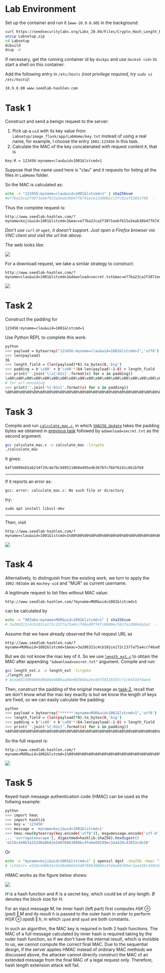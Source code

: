 # Lab Environment

Set up the container and run it (`www-10.9.0.80`) in the background:

```sh
curl https://seedsecuritylabs.org/Labs_20.04/Files/Crypto_Hash_Length_Ext/Labsetup.zip -o Labsetup.zip
unzip Labsetup.zip
cd Labsetup
dcbuild
dcup -d
```

If necessary, get the running container id by `dockps` and use `docksh <id>` to start a shell on this container.

Add the following entry in `/etc/hosts` *(root privilege required, try `sudo vi /etc/hosts`)*:

```
10.9.0.80 www.seedlab-hashlen.com
```

# Task 1

Construct and send a benign request to the server:

1. Pick up a `uid` with its key value from `Labsetup/image_flask/app/LabHome/key.txt` instead of using a real name, for example, I choose the entry `1001:123456` in this task.
2. Calculate the MAC of the key concatenated with request content `R`, that is

```
Key:R = 123456:myname=clau&uid=1001&lstcmd=1
```

Suppose that the name used here is "clau" and it requests for listing all the files in `LabHome` folder.

So the MAC is calculated as:

```sh
echo -n "123456:myname=clau&uid=1001&lstcmd=1" | sha256sum
#e77ba23ca2f3071eebf615a3eab38b47fb741ece13d8082cc37c62af32661f00  -
```

Thus the complete request is:

```
http://www.seedlab-hashlen.com/?myname=koji&uid=1001&lstcmd=1&mac=e77ba23ca2f3071eebf615a3eab38b47fb741ece13d8082cc37c62af32661f00
```

*Don't use `curl` or `wget`, it doesn't support. Just open a Firefox browser via VNC client and visit the url link above.*

The web looks like:

![](./lstcmd.png)

For a download request, we take a similar strategy to construct:

```
http://www.seedlab-hashlen.com/?myname=clau&uid=1001&lstcmd=1&download=secret.txt&mac=e77ba23ca2f3071eebf615a3eab38b47fb741ece13d8082cc37c62af32661f00
```

![](./download.png)

# Task 2

Construct the padding for 
```
123456:myname=clau&uid=1001&lstcmd=1
```

Use Python REPL to complete this work:

```sh
python
>>> payload = bytearray("123456:myname=clau&uid=1001&lstcmd=1",'utf8')
>>> len(payload)
36
>>> length_field = (len(payload)*8).to_bytes(8,'big')
>>> padding = b'\x80' + b'\x00'*(64-len(payload)-1-8) + length_field
>>> print(''.join('\\x{:02x}'.format(x) for x in padding))
\x80\x00\x00\x00\x00\x00\x00\x00\x00\x00\x00\x00\x00\x00\x00\x00\x00\x00\x00\x00\x00\x00\x00\x00\x00\x00\x01\x20
# for url-encoding
>>> print(''.join('%{:02x}'.format(x) for x in padding))
%80%00%00%00%00%00%00%00%00%00%00%00%00%00%00%00%00%00%00%00%00%00%00%00%00%00%01%20
```

# Task 3

Compile and run [`calculate_mac.c`](./calculate_mac.c), in which [`SHA256_Update`](./calculate_mac.c#L9) takes the padding bytes we obtained in [previous task](#task-2) followed by `&download=secret.txt` as the second argument.


```sh
gcc calculate_mac.c -o calculate_mac -lcrypto
./calculate_mac
```

It gives:

```
64f16899eb5ab234f29cde7bc949511060e495edb3676fcf6bf6241c6b1bf69
```

---

If it reports an error as:

```
gcc: error: calculate_mac.c: No such file or directory
```

try:

```
sudo apt install libssl-dev
```

---

Then, visit

```
http://www.seedlab-hashlen.com/?myname=clau&uid=1001&lstcmd=1%80%00%00%00%00%00%00%00%00%00%00%00%00%00%00%00%00%00%00%00%00%00%00%00%00%00%01%20&download=secret.txt&mac=64f16899eb5ab234f29cde7bc949511060e495edb3676fcf6bf6241c6b1bf69
```

![](./padding.png)

# Task 4

Alternatively, to distinguish from the existing work, we turn to apply the `1002:983abe` as `mackey-uid` and "MUR" as current username.

A legitimate request to list files without MAC value:

```
http://www.seedlab-hashlen.com/?myname=MUR&uid=1002&lstcmd=1
```

can be calculated by

```sh
echo -n "983abe:myname=MUR&uid=1002&lstcmd=1" | sha256sum
# 3a286321c4cb101ce172c1377a75a4ccf46ad9ff4fc8680ec582fa1d004da2e2  -
```

Assume that we have already observed the full request URL as

```
http://www.seedlab-hashlen.com/?myname=MUR&uid=1002&lstcmd=1&mac=3a286321c4cb101ce172c1377a75a4ccf46ad9ff4fc8680ec582fa1d004da2e2
```

But we do not know the mac key of it. So we use [`length_ext.c`](./length_ext.c) to obtain the MAC after appending `"&download=secret.txt"` argument. Compile and run:

```sh
gcc length_ext.c -o length_ext -lcrypto
./length_ext
# bcea031dd94604d9b84e4886aab8e083b6ba2ec66f50316555cf1cb451bf4aed
```

Then, construct the padding of the original message as [task-2](#task-2), recall that we don't know what the mac key exactly is but we know the length of keys are fixed, so we can easily calculate the padding:

```sh
python
>>> payload = bytearray("******:myname=MUR&uid=1002&lstcmd=1",'utf8')
>>> length_field = (len(payload)*8).to_bytes(8,'big')
>>> padding = b'\x80' + b'\x00'*(64-len(payload)-1-8) + length_field
>>> print(''.join('%{:02x}'.format(x) for x in padding))
%80%00%00%00%00%00%00%00%00%00%00%00%00%00%00%00%00%00%00%00%00%00%00%00%00%00%00%01%18
```

So the full request is:

```
http://www.seedlab-hashlen.com/?myname=MUR&uid=1002&lstcmd=1%80%00%00%00%00%00%00%00%00%00%00%00%00%00%00%00%00%00%00%00%00%00%00%00%00%00%00%01%18&download=secret.txt&mac=bcea031dd94604d9b84e4886aab8e083b6ba2ec66f50316555cf1cb451bf4aed
```

![](./mur.png)

# Task 5

Keyed-hash mesaage authentication code (HMAC) can be used as the follwing example:

```sh
python
>>> import hmac
>>> import hashlib
>>> key = '123456'
>>> message = 'myname=koji&uid=1001&lstcmd=1'
>>> hmac.new(bytearray(key.encode('utf8')), msg=message.encode('utf-8',
... 'surrogateescape'), digestmod=hashlib.sha256).hexdigest()
'e216c440b3a152d0a8b62e54076863080bc4febe69299ec3aa420c43033cde10'
```

Or

```sh
echo -n "myname=koji&uid=1001&lstcmd=1" | openssl dgst -sha256 -hmac "123456"
# (stdin)= e216c440b3a152d0a8b62e54076863080bc4febe69299ec3aa420c43033cde10
```

HMAC works as the figure below shows:


![](./hmac.png)

$H$ is a hash function and $K$ is a secret key, which could be of any length. $B$ denotes the block size for $H$.

For an input message $M$, he inner hash (left part) first computes $H(K \oplus ipad) \mathbin\Vert M$ and its result $h$ is passed to the outer hash in order to perform $H((K \oplus opad) \mathbin\Vert h$, in which `ipad` and `opad` are both constants.

In such an algorithm, the MAC key is required in both 2 hash functions. The MAC of a full message calculated by inner hash is required taking by the outer hash function, so if we don't have the internal result, which is invisible to us, we cannot compute the correct final MAC. Due to the sequential design, if the server applies HMAC instead of ordinary MAC methods we discussed above, the attacker cannot directly construct the MAC of an extended message from the final MAC of a legal request only. Therefore, hash length extension attack will fail.
